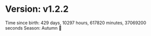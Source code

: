 # Version: v1.2.2
Time since birth: 429 days, 10297 hours, 617820 minutes, 37069200 seconds
Season: Autumn 🍁
